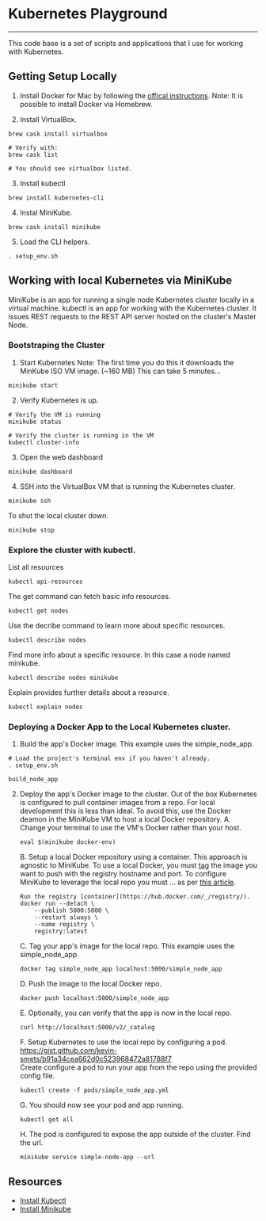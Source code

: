 # Kubernetes Playground
- - -
This code base is a set of scripts and applications that I use 
for working with Kubernetes.

## Getting Setup Locally
1. Install Docker for Mac by following the [offical instructions](https://www.docker.com/get-started).
   Note: It is possible to install Docker via Homebrew.

2. Install VirtualBox.
```shell
brew cask install virtualbox

# Verify with:
brew cask list

# You should see virtualbox listed.
```

3. Install kubectl
```shell
brew install kubernetes-cli
```

4. Instal MiniKube.
```shell
brew cask install minikube
```

5. Load the CLI helpers.
```shell
. setup_env.sh
```

## Working with local Kubernetes via MiniKube
MiniKube is an app for running a single node Kubernetes cluster locally in a virtual machine.
kubectl is an app for working with the Kubernetes cluster. It issues REST requests to the 
REST API server hosted on the cluster's Master Node.

### Bootstraping the Cluster
1. Start Kubernetes
Note: The first time you do this it downloads the MinKube ISO VM image. (~160 MB)
This can take 5 minutes...
```shell
minikube start
```

2. Verify Kubernetes is up.
```shell
# Verify the VM is running
minikube status

# Verify the cluster is running in the VM
kubectl cluster-info
```

3. Open the web dashboard
```shell
minikube dashboard
```

4. SSH into the VirtualBox VM that is running the Kubernetes cluster.
```shell
minikube ssh
```

To shut the local cluster down.
```shell
minikube stop
```

### Explore the cluster with kubectl.
List all resources
```shell
kubectl api-resources
```

The get command can fetch basic info resources.
```shell
kubectl get nodes
```

Use the decribe command to learn more about specific resources.
```shell
kubectl describe nodes
```

Find more info about a specific resource.
In this case a node named minikube.
```shell
kubectl describe nodes minikube
```

Explain provides further details about a resource.
```shell
kubectl explain nodes
```

### Deploying a Docker App to the Local Kubernetes cluster.
1. Build the app's Docker image. This example uses the simple_node_app.
```shell
# Load the project's terminal env if you haven't already.
. setup_env.sh

build_node_app
```

2. Deploy the app's Docker image to the cluster.
   Out of the box Kubernetes is configured to pull container images from a repo. 
   For local development this is less than ideal. To avoid this, use the Docker deamon in 
   the MiniKube VM to host a local Docker repository.
    A. Change your terminal to use the VM's Docker rather than your host.
    ```shell
    eval $(minikube docker-env)
    ```

    B. Setup a local Docker repository using a container. This approach is agnostic to MiniKube.
       To use a local Docker, you must [tag](https://docs.docker.com/engine/reference/commandline/tag/#tag-an-image-referenced-by-name-and-tag) the image you want to push with the registry hostname and port.
       To configure MiniKube to leverage the local repo you must ... as per [this article](https://blog.hasura.io/sharing-a-local-registry-for-minikube-37c7240d0615).
    ```shell 
    Run the registry [container](https://hub.docker.com/_/registry/).
    docker run --detach \
        --publish 5000:5000 \
        --restart always \
        --name registry \
        registry:latest
    ```

    C. Tag your app's image for the local repo. This example uses the simple_node_app.
    ```shell
    docker tag simple_node_app localhost:5000/simple_node_app
    ```

    D. Push the image to the local Docker repo.
    ```shell
    docker push localhost:5000/simple_node_app
    ```

    E. Optionally, you can verify that the app is now in the local repo.
    ```curl
    curl http://localhost:5000/v2/_catalog
    ```

    F. Setup Kubernetes to use the local repo by configuring a pod. https://gist.github.com/kevin-smets/b91a34cea662d0c523968472a81788f7  
    Create configure a pod to run your app from the repo using the provided config file.
    ```shell
    kubectl create -f pods/simple_node_app.yml 
    ``` 
    
    G. You should now see your pod and app running.
    ```shell
    kubectl get all
    ```

    H. The pod is configured to expose the app outside of the cluster. Find the url.
    ```shell
    minikube service simple-node-app --url
    ```


   


## Resources
* [Install Kubectl](https://kubernetes.io/docs/tasks/tools/install-kubectl/)
* [Install Minikube](https://github.com/kubernetes/minikube/releases)